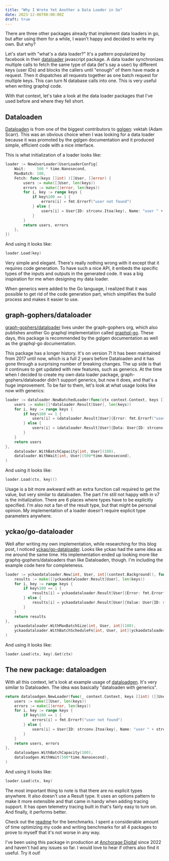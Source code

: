 ```yaml
---
title: "Why I Wrote Yet Another a Data Loader in Go"
date: 2023-12-06T00:00:00Z
draft: true
---
```


There are three other packages already that implement data loaders in go, but after using them for a while, I wasn't happy and decided to write my own. But why?

Let's start with "what's a data loader?" It's a pattern popularized by facebook in their [dataloader](https://github.com/graphql/dataloader) javascript package. A data loader synchronizes multiple calls to fetch the same type of data (let's say a user) by different keys (user IDs) and blocks the callers until "enough" of them have made a request. Then it dispatches all requests together as one batch request for multiple keys. This can turn N database calls into one. This is very useful when writing graphql code.

With that context, let's take a look at the data loader packages that I've used before and where they fell short.

## Dataloaden

[Dataloaden](https://github.com/vektah/dataloaden) is from one of the biggest contributors to [gqlgen](https://gqlgen.com/): vektah (Adam Scarr). This was an obvious choice when I was looking for a data loader because it was promoted by the gqlgen documentation and it produced simple, efficient code with a nice interface.

This is what initialization of a loader looks like:

```go
loader := NewUserLoader(UserLoaderConfig{
    Wait:     500 * time.Nanosecond,
    MaxBatch: 100,
    Fetch: func(keys []int) ([]User, []error) {
        users := make([]User, len(keys))
        errors := make([]error, len(keys))
        for i, key := range keys {
            if key%100 == 1 {
                errors[i] = fmt.Errorf("user not found")
            } else {
                users[i] = User{ID: strconv.Itoa(key), Name: "user " + strconv.Itoa(key)}
            }
        }
        return users, errors
    },
})
```
And using it looks like:
```go
loader.Load(key)
```
Very simple and elegant. There's really nothing wrong with it except that it requires code generation. To have such a nice API, it embeds the specific types of the inputs and outputs in the generated code. It was a big inspiration for me when designing my data loader.

When generics were added to the Go language, I realized that it was possible to get rid of the code generation part, which simplifies the build process and makes it easier to use.

## graph-gophers/dataloader

[graph-gophers/dataloader](https://github.com/graph-gophers/dataloader) lives under the graph-gophers org, which also publishes another Go graphql implementation called [graphql-go](https://github.com/graph-gophers/graphql-go). These days, this package is recommended by the gqlgen documentation as well as the graphql-go documentation.

This package has a longer history. It's on version 7! It has been maintained from 2017 until now, which is a full 2 years before Dataloaden and it has gone through a surprising number of breaking changes. The up side is that it continues to get updated with new features, such as generics. At the time when I decided to create my own data loader package, graph-gophers/dataloader didn't support generics, but now it does, and that's a huge improvement. To be fair to them, let's look at what usage looks like now with generics:

```go
loader := dataloader.NewBatchedLoader(func(ctx context.Context, keys []int) []*dataloader.Result[User] {
    users := make([]*dataloader.Result[User], len(keys))
    for i, key := range keys {
        if key%100 == 1 {
            users[i] = &dataloader.Result[User]{Error: fmt.Errorf("user not found")}
        } else {
            users[i] = &dataloader.Result[User]{Data: User{ID: strconv.Itoa(key), Name: "user " + strconv.Itoa(key)}}
        }
    }
    return users
},
    dataloader.WithBatchCapacity[int, User](100),
    dataloader.WithWait[int, User](500*time.Nanosecond),
)
```
And using it looks like:
```go
loader.Load(ctx, key)()
```

Usage is a bit more awkward with an extra function call required to get the value, but very similar to dataloaden. The part I'm still not happy with in v7 is the initialization. There are 6 places where types have to be explicitly specified. I'm also not a fan of the result type, but that might be personal opinion. My implementation of a loader doesn't require explicit type parameters anywhere.

## yckao/go-dataloader

Well after writing my own implementation, while researching for this blog post, I noticed [yckao/go-dataloader](https://github.com/yckao/go-dataloader). Looks like yckao had the same idea as me around the same time. His implementation ended up looking more like graphq-gophers/dataloaders than like Dataloaden, though. I'm including the example code here for completeness.

```go
loader := yckaodataloader.New[int, User, int](context.Background(), func(_ context.Context, keys []int) []yckaodataloader.Result[User] {
    results := make([]yckaodataloader.Result[User], len(keys))
    for i, key := range keys {
        if key%100 == 1 {
            results[i] = yckaodataloader.Result[User]{Error: fmt.Errorf("user not found")}
        } else {
            results[i] = yckaodataloader.Result[User]{Value: User{ID: strconv.Itoa(key), Name: "user " + strconv.Itoa(key)}}
        }
    }
    return results
},
    yckaodataloader.WithMaxBatchSize[int, User, int](100),
    yckaodataloader.WithBatchScheduleFn[int, User, int](yckaodataloader.NewTimeWindowScheduler(500*time.Nanosecond)),
)
```
And using it looks like:
```go
loader.Load(ctx, key).Get(ctx)
```

## The new package: dataloadgen

With all this context, let's look at example usage of [dataloadgen](https://github.com/vikstrous/dataloadgen). It's very similar to Dataloaden. The idea was basically "dataloaden with generics".

```go
return dataloadgen.NewLoader(func(_ context.Context, keys []int) ([]User, []error) {
    users := make([]User, len(keys))
    errors := make([]error, len(keys))
    for i, key := range keys {
        if key%100 == 1 {
            errors[i] = fmt.Errorf("user not found")
        } else {
            users[i] = User{ID: strconv.Itoa(key), Name: "user " + strconv.Itoa(key)}
        }
    }
    return users, errors
},
    dataloadgen.WithBatchCapacity(100),
    dataloadgen.WithWait(500*time.Nanosecond),
)
```
And using it looks like:
```go
loader.Load(ctx, key)
```

The most important thing to note is that there are no explicit types anywhere. It also doesn't use a Result type. It uses an options pattern to make it more extensible and that came in handy when adding tracing support. It has open telemetry tracing built in that's fairly easy to turn on. And finally, it performs better.

Check out the [readme](https://github.com/vikstrous/dataloadgen) for the benchmarks. I spent a considerable amount of time optimizing my code and writing benchmarks for all 4 packages to prove to myself that it's not worse in any way.

I've been using this package in production at [Anchorage Digital](https://www.anchorage.com/) since 2022 and haven't had any issues so far. I would love to hear if others also find it useful. Try it out!